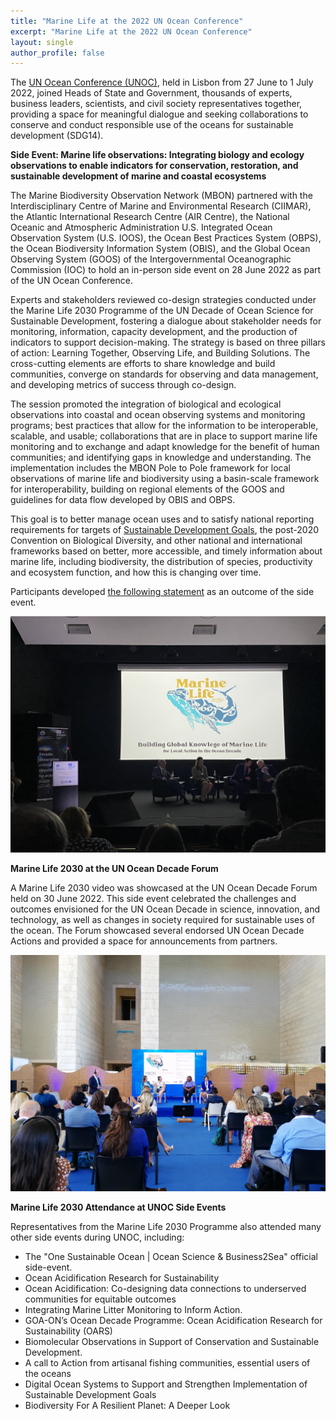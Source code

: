 ```yaml
---
title: "Marine Life at the 2022 UN Ocean Conference"
excerpt: "Marine Life at the 2022 UN Ocean Conference"
layout: single
author_profile: false
---
```


The [UN Ocean Conference (UNOC)](https://www.un.org/en/conferences/ocean2022), held in Lisbon from 27 June to 1 July 2022, joined Heads of State and Government, thousands of experts, business leaders, scientists, and civil society representatives together, providing a space for meaningful dialogue and seeking collaborations to conserve and conduct responsible use of the oceans for sustainable development (SDG14).


**Side Event: Marine life observations: Integrating biology and ecology observations to enable indicators for conservation, restoration, and 
sustainable development of marine and coastal ecosystems**


The Marine Biodiversity Observation Network (MBON) partnered with the Interdisciplinary Centre of Marine and Environmental Research (CIIMAR), the Atlantic International Research Centre (AIR Centre), the National Oceanic and Atmospheric Administration U.S. Integrated Ocean Observation System (U.S. IOOS), the Ocean Best Practices System (OBPS), the Ocean Biodiversity Information System (OBIS), and the Global Ocean Observing System (GOOS) of the Intergovernmental Oceanographic Commission (IOC) to hold an in-person side event on 28 June 2022 as part of the UN Ocean Conference.

Experts and stakeholders reviewed co-design strategies conducted under the Marine Life 2030 Programme of the UN Decade of Ocean Science for Sustainable Development, fostering a dialogue about stakeholder needs for monitoring, information, capacity development, and the production of indicators to support decision-making. The strategy is based on three pillars of action: Learning Together, Observing Life, and Building Solutions. The cross-cutting elements are efforts to share knowledge and build communities, converge on standards for observing and data management, and developing metrics of success through co-design.

The session promoted the integration of biological and ecological observations into coastal and ocean observing systems and monitoring programs; best practices that allow for the information to be interoperable, scalable, and usable; collaborations that are in place to support marine life monitoring and to exchange and adapt knowledge for the benefit of human communities; and identifying gaps in knowledge and understanding. The implementation includes the MBON Pole to Pole framework for local observations of marine life and biodiversity using a basin-scale framework for interoperability, building on regional elements of the GOOS and guidelines for data flow developed by OBIS and OBPS.

This goal is to better manage ocean uses and to satisfy national reporting requirements for targets of [Sustainable Development Goals](https://sdgs.un.org/goals), the post-2020 Convention on Biological Diversity, and other national and international frameworks based on better, more accessible, and timely information about marine life, including biodiversity, the distribution of species, productivity and ecosystem function, and how this is changing over time. 

Participants developed [the following statement](/assets/Statement%20MarineLife_UNOC2022.pdf) as an outcome of the side event.

<img src="/images/Image%203_OceanDecadeForum.jpg" alt="Marine Life 2030 at the UN Ocean Decade Forum">

**Marine Life 2030 at the UN Ocean Decade Forum**

A Marine Life 2030 video was showcased at the UN Ocean Decade Forum held on 30 June 2022. This side event celebrated the challenges and outcomes envisioned for the UN Ocean Decade in science, innovation, and technology, as well as changes in society required for sustainable uses of the ocean.  The Forum showcased several endorsed UN Ocean Decade Actions and provided a space for announcements from partners. 

<img src="/images/image2_unoc_side_event.jpg" alt="Marine Life 2030 Attendance at UNOC Side Events">

**Marine Life 2030 Attendance at UNOC Side Events**

Representatives from the Marine Life 2030 Programme also attended many other side events during UNOC, including:
*   The "One Sustainable Ocean | Ocean Science & Business2Sea" official side-event. 
*   Ocean Acidification Research for Sustainability
*   Ocean Acidification: Co-designing data connections to underserved communities for equitable outcomes
*   Integrating Marine Litter Monitoring to Inform Action. 
*   GOA-ON’s Ocean Decade Programme: Ocean Acidification Research for Sustainability (OARS) 
*   Biomolecular Observations in Support of Conservation and Sustainable Development. 
*   A call to Action from artisanal fishing communities, essential users of the oceans
*   Digital Ocean Systems to Support and Strengthen Implementation of Sustainable Development Goals
*   Biodiversity For A Resilient Planet: A Deeper Look
